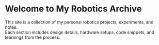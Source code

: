 # Welcome to My Robotics Archive

This site is a collection of my personal robotics projects, experiments, and notes.  
Each section includes design details, hardware setups, code snippets, and learnings from the process.
